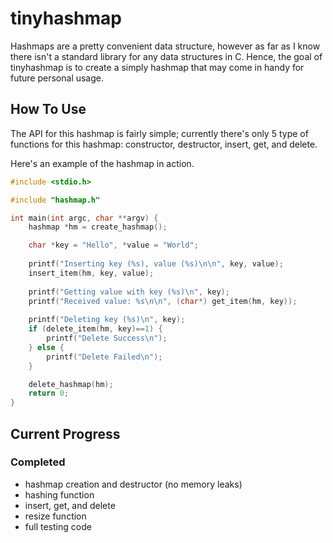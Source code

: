 # tinyhashmap
Hashmaps are a pretty convenient data structure, however as far as I know there isn't a standard library for any data structures in C.
Hence, the goal of tinyhashmap is to create a simply hashmap that may come in handy for future personal usage.

## How To Use
The API for this hashmap is fairly simple; currently there's only 5 type of functions for this hashmap: constructor, destructor, insert, get, and delete.

Here's an example of the hashmap in action.
```c
#include <stdio.h>

#include "hashmap.h"

int main(int argc, char **argv) {
    hashmap *hm = create_hashmap();

    char *key = "Hello", *value = "World";
    
    printf("Inserting key (%s), value (%s)\n\n", key, value);
    insert_item(hm, key, value);
    
    printf("Getting value with key (%s)\n", key);
    printf("Received value: %s\n\n", (char*) get_item(hm, key));
    
    printf("Deleting key (%s)\n", key);
    if (delete_item(hm, key)==1) {
        printf("Delete Success\n");
    } else {
        printf("Delete Failed\n");
    }

    delete_hashmap(hm);
    return 0;
}
```


## Current Progress

### Completed
 - hashmap creation and destructor (no memory leaks)
 - hashing function
 - insert, get, and delete 
 - resize function
 - full testing code

